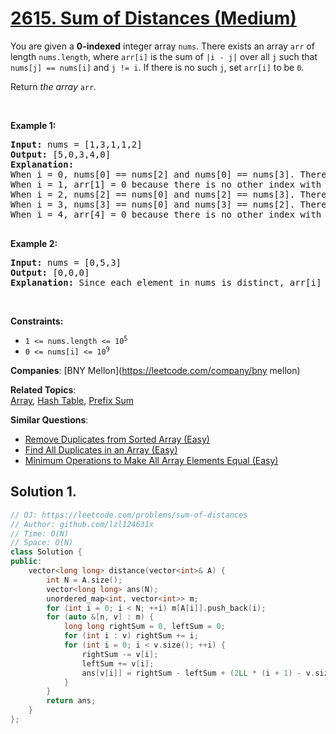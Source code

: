 # [2615. Sum of Distances (Medium)](https://leetcode.com/problems/sum-of-distances)

<p>You are given a <strong>0-indexed</strong> integer array <code>nums</code>. There exists an array <code>arr</code> of length <code>nums.length</code>, where <code>arr[i]</code> is the sum of <code>|i - j|</code> over all <code>j</code> such that <code>nums[j] == nums[i]</code> and <code>j != i</code>. If there is no such <code>j</code>, set <code>arr[i]</code> to be <code>0</code>.</p>

<p>Return <em>the array </em><code>arr</code><em>.</em></p>

<p>&nbsp;</p>
<p><strong class="example">Example 1:</strong></p>

<pre><strong>Input:</strong> nums = [1,3,1,1,2]
<strong>Output:</strong> [5,0,3,4,0]
<strong>Explanation:</strong> 
When i = 0, nums[0] == nums[2] and nums[0] == nums[3]. Therefore, arr[0] = |0 - 2| + |0 - 3| = 5. 
When i = 1, arr[1] = 0 because there is no other index with value 3.
When i = 2, nums[2] == nums[0] and nums[2] == nums[3]. Therefore, arr[2] = |2 - 0| + |2 - 3| = 3. 
When i = 3, nums[3] == nums[0] and nums[3] == nums[2]. Therefore, arr[3] = |3 - 0| + |3 - 2| = 4. 
When i = 4, arr[4] = 0 because there is no other index with value 2. 

</pre>

<p><strong class="example">Example 2:</strong></p>

<pre><strong>Input:</strong> nums = [0,5,3]
<strong>Output:</strong> [0,0,0]
<strong>Explanation:</strong> Since each element in nums is distinct, arr[i] = 0 for all i.
</pre>

<p>&nbsp;</p>
<p><strong>Constraints:</strong></p>

<ul>
	<li><code>1 &lt;= nums.length &lt;= 10<sup>5</sup></code></li>
	<li><code>0 &lt;= nums[i] &lt;= 10<sup>9</sup></code></li>
</ul>


**Companies**:
[BNY Mellon](https://leetcode.com/company/bny mellon)

**Related Topics**:  
[Array](https://leetcode.com/tag/array/), [Hash Table](https://leetcode.com/tag/hash-table/), [Prefix Sum](https://leetcode.com/tag/prefix-sum/)

**Similar Questions**:
* [Remove Duplicates from Sorted Array (Easy)](https://leetcode.com/problems/remove-duplicates-from-sorted-array/)
* [Find All Duplicates in an Array (Easy)](https://leetcode.com/problems/find-all-duplicates-in-an-array/)
* [Minimum Operations to Make All Array Elements Equal (Easy)](https://leetcode.com/problems/minimum-operations-to-make-all-array-elements-equal/)

## Solution 1.

```cpp
// OJ: https://leetcode.com/problems/sum-of-distances
// Author: github.com/lzl124631x
// Time: O(N)
// Space: O(N)
class Solution {
public:
    vector<long long> distance(vector<int>& A) {
        int N = A.size();
        vector<long long> ans(N);
        unordered_map<int, vector<int>> m;
        for (int i = 0; i < N; ++i) m[A[i]].push_back(i);
        for (auto &[n, v] : m) {
            long long rightSum = 0, leftSum = 0;
            for (int i : v) rightSum += i;
            for (int i = 0; i < v.size(); ++i) {
                rightSum -= v[i];
                leftSum += v[i];
                ans[v[i]] = rightSum - leftSum + (2LL * (i + 1) - v.size()) * v[i];
            }
        }
        return ans;
    }
};
```
